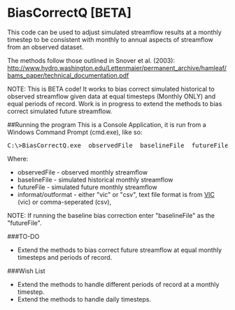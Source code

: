 # BiasCorrectQ [BETA]
This code can be used to adjust simulated streamflow results at a monthly timestep to be consistent with monthly to annual aspects of streamflow from an observed dataset.

The methods follow those outlined in Snover et al. (2003):
http://www.hydro.washington.edu/Lettenmaier/permanent_archive/hamleaf/bams_paper/technical_documentation.pdf

NOTE: This is BETA code! It works to bias correct simulated historical to observed streamflow given data at equal timesteps (Monthly ONLY) and equal periods of record. Work is in progress to extend the methods to bias correct simulated future streamflow.

##Running the program
This is a Console Application, it is run from a Windows Command Prompt (cmd.exe), like so:

<pre>C:\>BiasCorrectQ.exe  observedFile  baselineFile  futureFile  informat  outformat</pre>

Where:
* observedFile - observed monthly streamflow
* baselineFile - simulated historical monthly streamflow
* futureFile - simulated future monthly streamflow
* informat/outformat - either "vic" or "csv", text file format is from [VIC](http://www.hydro.washington.edu/Lettenmaier/Models/VIC/index.shtml) (vic) or comma-seperated (csv),

NOTE: If running the baseline bias correction enter "baselineFile" as the "futureFile".

###TO-DO
* Extend the methods to bias correct future streamflow at equal monthly timesteps and periods of record.

###Wish List
* Extend the methods to handle different periods of record at a monthly timestep.
* Extend the methods to handle daily timesteps.
